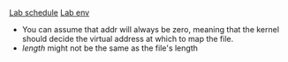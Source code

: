 
[Lab schedule](https://pdos.csail.mit.edu/6.S081/2020/labs/mmap.html)
[Lab env](http://localhost:8848/)

* You can assume that addr will always be zero, meaning that the kernel should decide the virtual address at which to map the file.
* *length* might not be the same as the file's length

